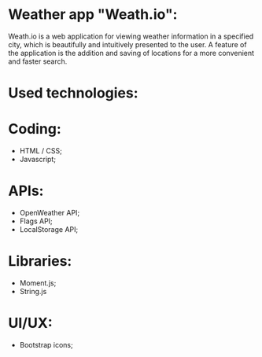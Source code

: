 
Weather app "Weath.io":
=======================================================================================================================================================================
Weath.io is a web application for viewing weather information in a specified city, which is beautifully and intuitively presented to the user. A feature of the application is the addition and saving of locations for a more convenient and faster search.

Used technologies:
=======================================================================================================================================================================
Coding:
=======================================================================================================================================================================
- HTML / CSS;
- Javascript;

APIs:
=======================================================================================================================================================================
- OpenWeather API;
- Flags API;
- LocalStorage API;

Libraries:
=======================================================================================================================================================================
- Moment.js;
- String.js

UI/UX:
=======================================================================================================================================================================
- Bootstrap icons;
